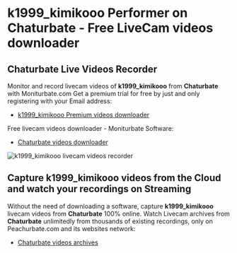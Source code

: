 # k1999_kimikooo Performer on Chaturbate - Free LiveCam videos downloader

## Chaturbate Live Videos Recorder

Monitor and record livecam videos of **k1999_kimikooo** from **Chaturbate** with Moniturbate.com
Get a premium trial for free by just and only registering with your Email address:
* [k1999_kimikooo Premium videos downloader](https://moniturbate.com/request-demo-licence-key.html)

Free livecam videos downloader - Moniturbate Software:
* [Chaturbate videos downloader](https://moniturbate.com/moniturbate-download-software.html)

![k1999_kimikooo livecam videos recorder](https://peachurnet.com/templates/moniturbate-software.png)


## Capture k1999_kimikooo videos from the Cloud and watch your recordings on Streaming

Without the need of downloading a software, capture **k1999_kimikooo** livecam videos from **Chaturbate** 100% online.
Watch Livecam archives from **Chaturbate** unlimitedly from thousands of existing recordings, only on Peachurbate.com and its websites network:
* [Chaturbate videos archives](https://peachurnet.com/)